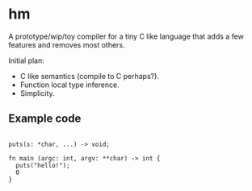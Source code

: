 # hm

A prototype/wip/toy compiler for a tiny C like language that
adds a few features and removes most others.

Initial plan:

- C like semantics (compile to C perhaps?).
- Function local type inference.
- Simplicity.

## Example code

```

puts(s: *char, ...) -> void;

fn main (argc: int, argv: **char) -> int {
  puts("hello!");
  0
}

```

